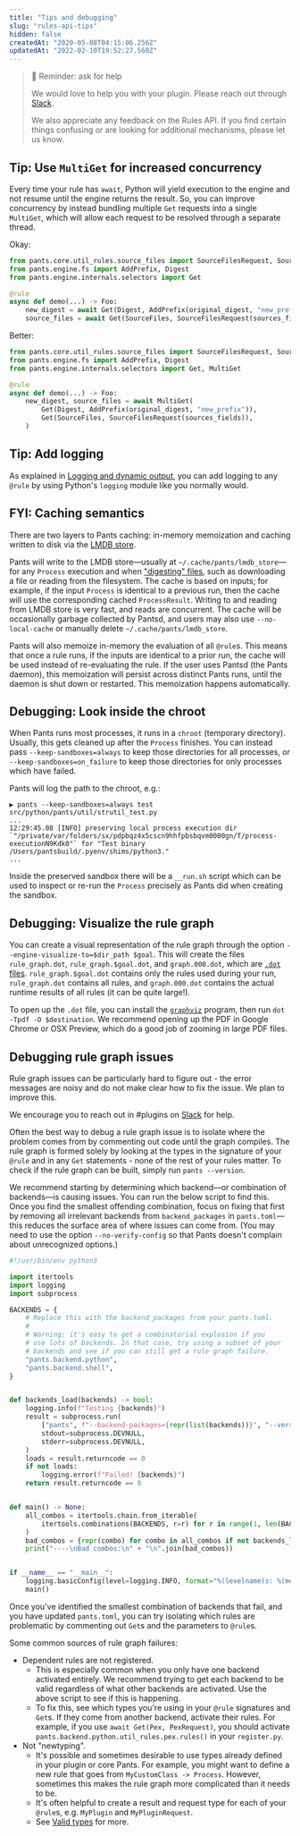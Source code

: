 ```yaml
---
title: "Tips and debugging"
slug: "rules-api-tips"
hidden: false
createdAt: "2020-05-08T04:15:06.256Z"
updatedAt: "2022-02-10T19:52:27.560Z"
---
```

> 📘 Reminder: ask for help
> 
> We would love to help you with your plugin. Please reach out through [Slack](doc:community).
> 
> We also appreciate any feedback on the Rules API. If you find certain things confusing or are looking for additional mechanisms, please let us know.

Tip: Use `MultiGet` for increased concurrency
---------------------------------------------

Every time your rule has `await`, Python will yield execution to the engine and not resume until the engine returns the result. So, you can improve concurrency by instead bundling multiple `Get` requests into a single `MultiGet`, which will allow each request to be resolved through a separate thread.

Okay:

```python
from pants.core.util_rules.source_files import SourceFilesRequest, SourceFiles
from pants.engine.fs import AddPrefix, Digest
from pants.engine.internals.selectors import Get

@rule
async def demo(...) -> Foo:
    new_digest = await Get(Digest, AddPrefix(original_digest, "new_prefix"))
    source_files = await Get(SourceFiles, SourceFilesRequest(sources_fields))
```

Better:

```python
from pants.core.util_rules.source_files import SourceFilesRequest, SourceFiles
from pants.engine.fs import AddPrefix, Digest
from pants.engine.internals.selectors import Get, MultiGet

@rule
async def demo(...) -> Foo:
    new_digest, source_files = await MultiGet(
        Get(Digest, AddPrefix(original_digest, "new_prefix")),
        Get(SourceFiles, SourceFilesRequest(sources_fields)),
    )
```

Tip: Add logging
----------------

As explained in [Logging and dynamic output](doc:rules-api-logging), you can add logging to any `@rule` by using Python's `logging` module like you normally would.

FYI: Caching semantics
----------------------

There are two layers to Pants caching: in-memory memoization and caching written to disk via the [LMDB store](https://en.wikipedia.org/wiki/Lightning_Memory-Mapped_Database).

Pants will write to the LMDB store—usually at `~/.cache/pants/lmdb_store`—for any `Process` execution and when ["digesting" files](doc:rules-api-file-system), such as downloading a file or reading from the filesystem. The cache is based on inputs; for example, if the input `Process` is identical to a previous run, then the cache will use the corresponding cached `ProcessResult`. Writing to and reading from LMDB store is very fast, and reads are concurrent. The cache will be occasionally garbage collected by Pantsd, and users may also use `--no-local-cache` or manually delete `~/.cache/pants/lmdb_store`.

Pants will also memoize in-memory the evaluation of all `@rule`s. This means that once a rule runs, if the inputs are identical to a prior run, the cache will be used instead of re-evaluating the rule. If the user uses Pantsd (the Pants daemon), this memoization will persist across distinct Pants runs, until the daemon is shut down or restarted. This memoization happens automatically.

Debugging: Look inside the chroot
---------------------------------

When Pants runs most processes, it runs in a `chroot` (temporary directory). Usually, this gets cleaned up after the `Process` finishes. You can instead pass `--keep-sandboxes=always` to keep those directories for all processes, or `--keep-sandboxes=on_failure` to keep those directories for only processes which have failed.

Pants will log the path to the chroot, e.g.:

```
▶ pants --keep-sandboxes=always test src/python/pants/util/strutil_test.py
...
12:29:45.08 [INFO] preserving local process execution dir `"/private/var/folders/sx/pdpbqz4x5cscn9hhfpbsbqvm0000gn/T/process-executionN9Kdk0"` for "Test binary /Users/pantsbuild/.pyenv/shims/python3."
...
```

Inside the preserved sandbox there will be a `__run.sh` script which can be used to inspect or re-run the `Process` precisely as Pants did when creating the sandbox.

Debugging: Visualize the rule graph
-----------------------------------

You can create a visual representation of the rule graph through the option `--engine-visualize-to=$dir_path $goal`. This will create the files `rule_graph.dot`, `rule_graph.$goal.dot`, and `graph.000.dot`, which are [`.dot` files](https://en.wikipedia.org/wiki/DOT_%28graph_description_language%29). `rule_graph.$goal.dot` contains only the rules used during your run, `rule_graph.dot` contains all rules, and `graph.000.dot` contains the actual runtime results of all rules (it can be quite large!).

To open up the `.dot` file, you can install the [`graphviz`](https://graphviz.org) program, then run `dot -Tpdf -O $destination`. We recommend opening up the PDF in Google Chrome or OSX Preview, which do a good job of zooming in large PDF files.

Debugging rule graph issues
---------------------------

Rule graph issues can be particularly hard to figure out - the error messages are noisy and do not make clear how to fix the issue. We plan to improve this. 

We encourage you to reach out in #plugins on [Slack](doc:getting-help) for help.

Often the best way to debug a rule graph issue is to isolate where the problem comes from by commenting out code until the graph compiles. The rule graph is formed solely by looking at the types in the signature of your `@rule` and in any `Get` statements - none of the rest of your rules matter. To check if the rule graph can be built, simply run `pants --version`.

We recommend starting by determining which backend—or combination of backends—is causing issues. You can run the below script to find this. Once you find the smallest offending combination, focus on fixing that first by removing all irrelevant backends from `backend_packages` in `pants.toml`—this reduces the surface area of where issues can come from. (You may need to use the option `--no-verify-config` so that Pants doesn't complain about unrecognized options.)

```python find_bad_backend_combos.py
#!/usr/bin/env python3

import itertools
import logging
import subprocess

BACKENDS = {
    # Replace this with the backend_packages from your pants.toml.
    #
    # Warning: it's easy to get a combinatorial explosion if you 
    # use lots of backends. In that case, try using a subset of your
    # backends and see if you can still get a rule graph failure.
    "pants.backend.python",
    "pants.backend.shell",
}


def backends_load(backends) -> bool:
    logging.info(f"Testing {backends}")
    result = subprocess.run(
        ["pants", f"--backend-packages={repr(list(backends))}", "--version"],
        stdout=subprocess.DEVNULL,
        stderr=subprocess.DEVNULL,
    )
    loads = result.returncode == 0
    if not loads:
        logging.error(f"Failed! {backends}")
    return result.returncode == 0


def main() -> None:
    all_combos = itertools.chain.from_iterable(
        itertools.combinations(BACKENDS, r=r) for r in range(1, len(BACKENDS) + 1)
    )
    bad_combos = {repr(combo) for combo in all_combos if not backends_load(combo)}
    print("----\nBad combos:\n" + "\n".join(bad_combos))


if __name__ == "__main__":
    logging.basicConfig(level=logging.INFO, format="%(levelname)s: %(message)s")
    main()
```

Once you've identified the smallest combination of backends that fail, and you have updated `pants.toml`, you can try isolating which rules are problematic by commenting out `Get`s and the parameters to `@rule`s.

Some common sources of rule graph failures:

- Dependent rules are not registered.
  - This is especially common when you only have one backend activated entirely. We recommend trying to get each backend to be valid regardless of what other backends are activated. Use the above script to see if this is happening.
  - To fix this, see which types you're using in your `@rule` signatures and `Get`s. If they come from another backend, activate their rules. For example, if you use `await Get(Pex, PexRequest)`, you should activate `pants.backend.python.util_rules.pex.rules()` in your `register.py`.
- Not "newtyping".
  - It's possible and sometimes desirable to use types already defined in your plugin or core Pants. For example, you might want to define a new rule that goes from `MyCustomClass -> Process`. However, sometimes this makes the rule graph more complicated than it needs to be.
  - It's often helpful to create a result and request type for each of your `@rule`s, e.g. `MyPlugin` and `MyPluginRequest`.
  - See [Valid types](doc:rules-api-concepts#valid-types) for more.
